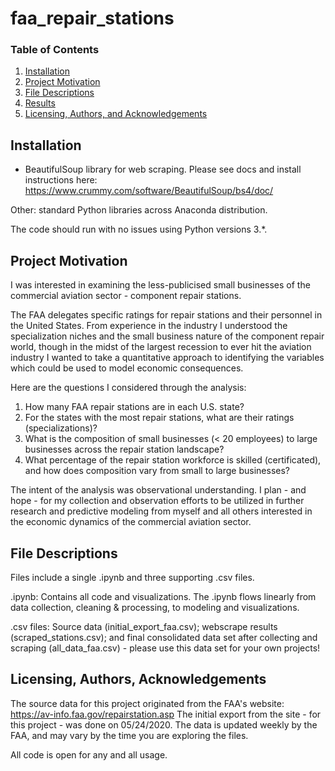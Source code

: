 # faa_repair_stations


### Table of Contents

1. [Installation](#installation)
2. [Project Motivation](#motivation)
3. [File Descriptions](#files)
4. [Results](#results)
5. [Licensing, Authors, and Acknowledgements](#licensing)

## Installation <a name="installation"></a>

* BeautifulSoup library for web scraping. Please see docs and install instructions here: https://www.crummy.com/software/BeautifulSoup/bs4/doc/

Other: standard Python libraries across Anaconda distribution.

The code should run with no issues using Python versions 3.*.

## Project Motivation<a name="motivation"></a>

I was interested in examining the less-publicised small businesses of the commercial aviation sector - component repair stations.

The FAA delegates specific ratings for repair stations and their personnel in the United States. From experience in the industry I understood the specialization niches and the small business nature of the component repair world, though in the midst of the largest recession to ever hit the aviation industry I wanted to take a quantitative approach to identifying the variables which could be used to model economic consequences.

Here are the questions I considered through the analysis:

1. How many FAA repair stations are in each U.S. state?
2. For the states with the most repair stations, what are their ratings (specializations)?
3. What is the composition of small businesses (< 20 employees) to large businesses across the repair station landscape?
4. What percentage of the repair station workforce is skilled (certificated), and how does composition vary from small to large businesses?

The intent of the analysis was observational understanding. I plan - and hope - for my collection and observation efforts to be utilized in further research and predictive modeling from myself and all others interested in the economic dynamics of the commercial aviation sector.

## File Descriptions <a name="files"></a>

Files include a single .ipynb and three supporting .csv files.

.ipynb: Contains all code and visualizations. The .ipynb flows linearly from data collection, cleaning & processing, to modeling and visualizations.

.csv files: Source data (initial_export_faa.csv); webscrape results (scraped_stations.csv); and final consolidated data set after collecting and scraping (all_data_faa.csv) - please use this data set for your own projects!

## Licensing, Authors, Acknowledgements<a name="licensing"></a>

The source data for this project originated from the FAA's website: https://av-info.faa.gov/repairstation.asp
The initial export from the site - for this project - was done on 05/24/2020. The data is updated weekly by the FAA, and may vary
by the time you are exploring the files.

All code is open for any and all usage.
